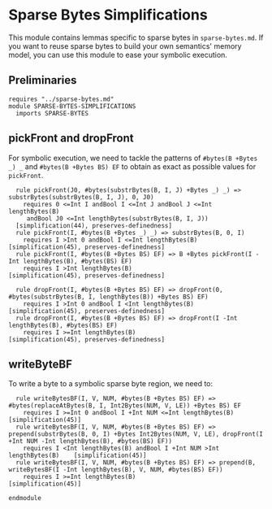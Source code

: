 # Sparse Bytes Simplifications

This module contains lemmas specific to sparse bytes in `sparse-bytes.md`. If you want to reuse sparse bytes to build your own semantics' memory model, you can use this module to ease your symbolic execution.

## Preliminaries

```k
requires "../sparse-bytes.md"
module SPARSE-BYTES-SIMPLIFICATIONS
  imports SPARSE-BYTES
```

## pickFront and dropFront

For symbolic execution, we need to tackle the patterns of `#bytes(B +Bytes _) _` and `#bytes(B +Bytes BS) EF` to obtain as exact as possible values for `pickFront`.

```k
  rule pickFront(J0, #bytes(substrBytes(B, I, J) +Bytes _) _) => substrBytes(substrBytes(B, I, J), 0, J0)
    requires 0 <=Int I andBool I <=Int J andBool J <=Int lengthBytes(B)
     andBool J0 <=Int lengthBytes(substrBytes(B, I, J))
  [simplification(44), preserves-definedness]
  rule pickFront(I, #bytes(B +Bytes _) _) => substrBytes(B, 0, I)
    requires I >Int 0 andBool I <=Int lengthBytes(B)    [simplification(45), preserves-definedness]
  rule pickFront(I, #bytes(B +Bytes BS) EF) => B +Bytes pickFront(I -Int lengthBytes(B), #bytes(BS) EF)
    requires I >Int lengthBytes(B)                      [simplification(45), preserves-definedness]

  rule dropFront(I, #bytes(B +Bytes BS) EF) => dropFront(0, #bytes(substrBytes(B, I, lengthBytes(B)) +Bytes BS) EF) 
    requires I >Int 0 andBool I <Int lengthBytes(B)     [simplification(45), preserves-definedness]
  rule dropFront(I, #bytes(B +Bytes BS) EF) => dropFront(I -Int lengthBytes(B), #bytes(BS) EF) 
    requires I >=Int lengthBytes(B)                     [simplification(45), preserves-definedness]
```


## writeByteBF

To write a byte to a symbolic sparse byte region, we need to:

```k
  rule writeBytesBF(I, V, NUM, #bytes(B +Bytes BS) EF) => #bytes(replaceAtBytes(B, I, Int2Bytes(NUM, V, LE)) +Bytes BS) EF
    requires I >=Int 0 andBool I +Int NUM <=Int lengthBytes(B)  [simplification(45)]
  rule writeBytesBF(I, V, NUM, #bytes(B +Bytes BS) EF) => prepend(substrBytes(B, 0, I) +Bytes Int2Bytes(NUM, V, LE), dropFront(I +Int NUM -Int lengthBytes(B), #bytes(BS) EF))
    requires I <Int lengthBytes(B) andBool I +Int NUM >Int lengthBytes(B)    [simplification(45)]
  rule writeBytesBF(I, V, NUM, #bytes(B +Bytes BS) EF) => prepend(B, writeBytesBF(I -Int lengthBytes(B), V, NUM, #bytes(BS) EF))
    requires I >=Int lengthBytes(B)                             [simplification(45)]
```

```k
endmodule
```
